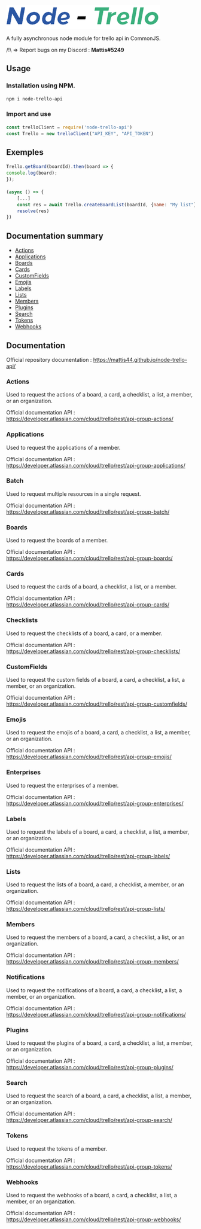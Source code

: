 ![Alt test](https://raw.githubusercontent.com/Mattis44/node-trello-api/gh-page/trello-logo/Node-Trello-Logo.png)

A fully asynchronous node module for trello api in CommonJS.


/!\ => Report bugs on my Discord : **Mattis#5249**

## Usage
### Installation using NPM.
```bash
npm i node-trello-api 
```
### Import and use
  ```js
 const trelloClient = require('node-trello-api')
 const Trello = new trelloClient("API_KEY", "API_TOKEN")
```
## Exemples
```js
Trello.getBoard(boardId).then(board => {
console.log(board);
});

(async () => {
	[...]
    const res = await Trello.createBoardList(boardId, {name: "My list"})
    resolve(res)
})
```

## Documentation summary
- [Actions](https://www.npmjs.com/package/node-trello-api#actions "Actions")
- [Applications](https://www.npmjs.com/package/node-trello-api#applications "Applications")
- [Boards](https://www.npmjs.com/package/node-trello-api#boards "Boards")
- [Cards](https://www.npmjs.com/package/node-trello-api#cards "Cards")
- [CustomFields](https://www.npmjs.com/package/node-trello-api#customFields "CustomFields")
- [Emojis](https://www.npmjs.com/package/node-trello-api#emojis "Emojis")
- [Labels](https://www.npmjs.com/package/node-trello-api#labels "Labels")
- [Lists](https://www.npmjs.com/package/node-trello-api#lists "Lists")
- [Members](https://www.npmjs.com/package/node-trello-api#members "Members")
- [Plugins](https://www.npmjs.com/package/node-trello-api#plugins "Plugins")
- [Search](https://www.npmjs.com/package/node-trello-api#search "Search")
- [Tokens](https://www.npmjs.com/package/node-trello-api#tokens "Tokens")
- [Webhooks](https://www.npmjs.com/package/node-trello-api#webhooks "Webhooks")


## Documentation

Official repository documentation : https://mattis44.github.io/node-trello-api/
### Actions

Used to request the actions of a board, a card, a checklist, a list, a member, or an organization.

Official documentation API : https://developer.atlassian.com/cloud/trello/rest/api-group-actions/

### Applications

Used to request the applications of a member.

Official documentation API : https://developer.atlassian.com/cloud/trello/rest/api-group-applications/

### Batch

Used to request multiple resources in a single request.

Official documentation API : https://developer.atlassian.com/cloud/trello/rest/api-group-batch/

### Boards

Used to request the boards of a member.

Official documentation API : https://developer.atlassian.com/cloud/trello/rest/api-group-boards/

### Cards

Used to request the cards of a board, a checklist, a list, or a member.

Official documentation API : https://developer.atlassian.com/cloud/trello/rest/api-group-cards/

### Checklists

Used to request the checklists of a board, a card, or a member.

Official documentation API : https://developer.atlassian.com/cloud/trello/rest/api-group-checklists/

### CustomFields

Used to request the custom fields of a board, a card, a checklist, a list, a member, or an organization.

Official documentation API : https://developer.atlassian.com/cloud/trello/rest/api-group-customfields/

### Emojis

Used to request the emojis of a board, a card, a checklist, a list, a member, or an organization.

Official documentation API : https://developer.atlassian.com/cloud/trello/rest/api-group-emojis/

### Enterprises

Used to request the enterprises of a member.

Official documentation API : https://developer.atlassian.com/cloud/trello/rest/api-group-enterprises/

### Labels

Used to request the labels of a board, a card, a checklist, a list, a member, or an organization.

Official documentation API : https://developer.atlassian.com/cloud/trello/rest/api-group-labels/

### Lists

Used to request the lists of a board, a card, a checklist, a member, or an organization.

Official documentation API : https://developer.atlassian.com/cloud/trello/rest/api-group-lists/

### Members

Used to request the members of a board, a card, a checklist, a list, or an organization.

Official documentation API : https://developer.atlassian.com/cloud/trello/rest/api-group-members/

### Notifications

Used to request the notifications of a board, a card, a checklist, a list, a member, or an organization.

Official documentation API : https://developer.atlassian.com/cloud/trello/rest/api-group-notifications/

### Plugins

Used to request the plugins of a board, a card, a checklist, a list, a member, or an organization.

Official documentation API : https://developer.atlassian.com/cloud/trello/rest/api-group-plugins/

### Search

Used to request the search of a board, a card, a checklist, a list, a member, or an organization.

Official documentation API : https://developer.atlassian.com/cloud/trello/rest/api-group-search/

### Tokens

Used to request the tokens of a member.

Official documentation API : https://developer.atlassian.com/cloud/trello/rest/api-group-tokens/

### Webhooks

Used to request the webhooks of a board, a card, a checklist, a list, a member, or an organization.

Official documentation API : https://developer.atlassian.com/cloud/trello/rest/api-group-webhooks/